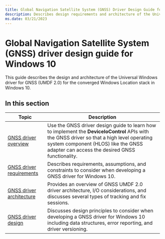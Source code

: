 ```yaml
---
title: Global Navigation Satellite System (GNSS) Driver Design Guide for Windows 10
description: Describes design requirements and architecture of the Universal Windows UMDF 2.0 driver for Global Navigation Satellite System (GNSS) for the converged Windows location stack in Windows 10.
ms.date: 03/21/2023
---
```


# Global Navigation Satellite System (GNSS) driver design guide for Windows 10

This guide describes the design and architecture of the Universal Windows driver for GNSS (UMDF 2.0) for the converged Windows Location stack in Windows 10.

## In this section

| Topic | Description |
|--|--|
| [GNSS driver overview](gnss-driver-overview.md) | Use the GNSS driver design guide to learn how to implement the **DeviceIoControl** APIs with the GNSS driver so that a high level operating system component (HLOS) like the GNSS adapter can access the desired GNSS functionality. |
| [GNSS driver requirements](gnss-driver-requirements.md) | Describes requirements, assumptions, and constraints to consider when developing a GNSS driver for Windows 10. |
| [GNSS driver architecture](gnss-driver-architecture.md) | Provides an overview of GNSS UMDF 2.0 driver architecture, I/O considerations, and discusses several types of tracking and fix sessions. |
| [GNSS driver design](gnss-driver-design.md) | Discusses design principles to consider when developing a GNSS driver for Windows 10 including data structures, error reporting, and driver versioning. |
